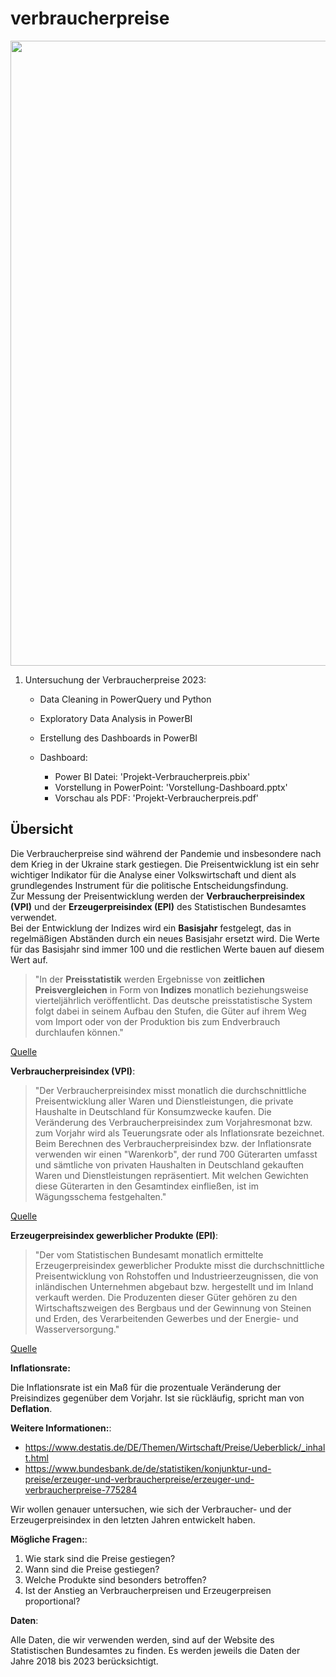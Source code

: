 # verbraucherpreise

<img src='Bilder/4-1-Dashboard.png' width="1000"/>

1. Untersuchung der Verbraucherpreise 2023:
    * Data Cleaning in PowerQuery und Python
    * Exploratory Data Analysis in PowerBI
    * Erstellung des Dashboards in PowerBI

    * Dashboard:
        * Power BI Datei: 'Projekt-Verbraucherpreis.pbix'
        * Vorstellung in PowerPoint: 'Vorstellung-Dashboard.pptx'
        * Vorschau als PDF: 'Projekt-Verbraucherpreis.pdf'

## Übersicht

Die Verbraucherpreise sind während der Pandemie und insbesondere nach dem Krieg in der Ukraine stark gestiegen. Die Preisentwicklung ist ein sehr wichtiger Indikator für die Analyse einer Volkswirtschaft und dient als grundlegendes Instrument für die politische Entscheidungsfindung.  
Zur Messung der Preisentwicklung werden der **Verbraucherpreisindex (VPI)** und der **Erzeugerpreisindex (EPI)** des Statistischen Bundesamtes verwendet.  
Bei der Entwicklung der Indizes wird ein **Basisjahr** festgelegt, das in regelmäßigen Abständen durch ein neues Basisjahr ersetzt wird. Die Werte für das Basisjahr sind immer 100 und die restlichen Werte bauen auf diesem Wert auf.  

> "In der **Preisstatistik** werden Ergebnisse von **zeitlichen Preisvergleichen** in Form von **Indizes** monatlich beziehungsweise vierteljährlich veröffentlicht. Das deutsche preisstatistische System folgt dabei in seinem Aufbau den Stufen, die Güter auf ihrem Weg vom Import oder von der Produktion bis zum Endverbrauch durchlaufen können."  

[Quelle](https://www.destatis.de/DE/Themen/Wirtschaft/Preise/Ueberblick/einfuehrung.html?nn=467346)

**Verbraucherpreisindex (VPI)**:  
> "Der Verbraucherpreisindex misst monatlich die durchschnittliche Preisentwicklung aller Waren und Dienstleistungen, die private Haushalte in Deutschland für Konsumzwecke kaufen. Die Veränderung des Verbraucherpreisindex zum Vorjahresmonat bzw. zum Vorjahr wird als Teuerungsrate oder als Inflationsrate bezeichnet.
Beim Berechnen des Verbraucherpreisindex bzw. der Inflationsrate verwenden wir einen "Warenkorb", der rund 700 Güterarten umfasst und sämtliche von privaten Haushalten in Deutschland gekauften Waren und Dienstleistungen repräsentiert. Mit welchen Gewichten diese Güterarten in den Gesamtindex einfließen, ist im Wägungsschema festgehalten."

[Quelle](https://www.destatis.de/DE/Themen/Wirtschaft/Preise/Verbraucherpreisindex/_inhalt.html)

**Erzeugerpreisindex gewerblicher Produkte (EPI)**:

>"Der vom Statistischen Bundesamt monatlich ermittelte Erzeugerpreisindex gewerblicher Produkte misst die durchschnittliche Preisentwicklung von Rohstoffen und Industrieerzeugnissen, die von inländischen Unternehmen abgebaut bzw. hergestellt und im Inland verkauft werden. Die Produzenten dieser Güter gehören zu den Wirtschaftszweigen des Bergbaus und der Gewinnung von Steinen und Erden, des Verarbeitenden Gewerbes und der Energie- und Wasserversorgung."

[Quelle](https://www.bundesbank.de/de/statistiken/konjunktur-und-preise/erzeuger-und-verbraucherpreise/erzeuger-und-verbraucherpreise-775284)

**Inflationsrate:**

Die Inflationsrate ist ein Maß für die prozentuale Veränderung der Preisindizes gegenüber dem Vorjahr. Ist sie rückläufig, spricht man von **Deflation**.

**Weitere Informationen:**:

* https://www.destatis.de/DE/Themen/Wirtschaft/Preise/Ueberblick/_inhalt.html
* https://www.bundesbank.de/de/statistiken/konjunktur-und-preise/erzeuger-und-verbraucherpreise/erzeuger-und-verbraucherpreise-775284

Wir wollen genauer untersuchen, wie sich der Verbraucher- und der Erzeugerpreisindex in den letzten Jahren entwickelt haben.  

**Mögliche Fragen:**:

1. Wie stark sind die Preise gestiegen?
2. Wann sind die Preise gestiegen?
3. Welche Produkte sind besonders betroffen?
4. Ist der Anstieg an Verbraucherpreisen und Erzeugerpreisen proportional?

**Daten**:

Alle Daten, die wir verwenden werden, sind auf der Website des Statistischen Bundesamtes zu finden. Es werden jeweils die Daten der Jahre 2018 bis 2023 berücksichtigt.